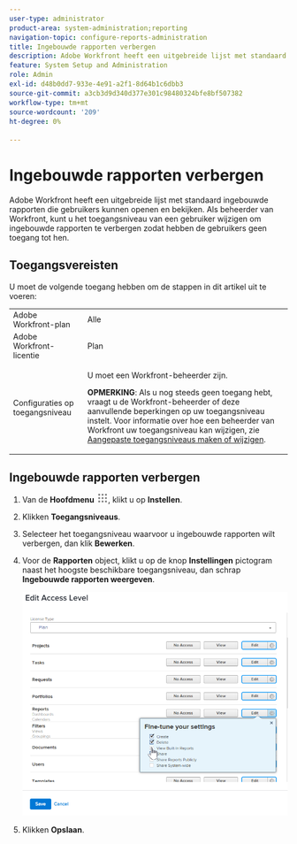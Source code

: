 ```yaml
---
user-type: administrator
product-area: system-administration;reporting
navigation-topic: configure-reports-administration
title: Ingebouwde rapporten verbergen
description: Adobe Workfront heeft een uitgebreide lijst met standaard ingebouwde rapporten die gebruikers kunnen openen en bekijken. Als beheerder van Workfront, kunt u het toegangsniveau van een gebruiker wijzigen om ingebouwde rapporten te verbergen zodat hebben de gebruikers geen toegang tot hen.
feature: System Setup and Administration
role: Admin
exl-id: d48b0dd7-933e-4e91-a2f1-8d64b1c6dbb3
source-git-commit: a3cb3d9d340d377e301c98480324bfe8bf507382
workflow-type: tm+mt
source-wordcount: '209'
ht-degree: 0%

---
```


# Ingebouwde rapporten verbergen

Adobe Workfront heeft een uitgebreide lijst met standaard ingebouwde rapporten die gebruikers kunnen openen en bekijken. Als beheerder van Workfront, kunt u het toegangsniveau van een gebruiker wijzigen om ingebouwde rapporten te verbergen zodat hebben de gebruikers geen toegang tot hen.

## Toegangsvereisten

U moet de volgende toegang hebben om de stappen in dit artikel uit te voeren:

<table style="table-layout:auto"> 
 <col> 
 <col> 
 <tbody> 
  <tr> 
   <td role="rowheader">Adobe Workfront-plan</td> 
   <td>Alle</td> 
  </tr> 
  <tr> 
   <td role="rowheader">Adobe Workfront-licentie</td> 
   <td>Plan</td> 
  </tr> 
  <tr> 
   <td role="rowheader">Configuraties op toegangsniveau</td> 
   <td> <p>U moet een Workfront-beheerder zijn.</p> <p><b>OPMERKING</b>: Als u nog steeds geen toegang hebt, vraagt u de Workfront-beheerder of deze aanvullende beperkingen op uw toegangsniveau instelt. Voor informatie over hoe een beheerder van Workfront uw toegangsniveau kan wijzigen, zie <a href="../../../administration-and-setup/add-users/configure-and-grant-access/create-modify-access-levels.md" class="MCXref xref">Aangepaste toegangsniveaus maken of wijzigen</a>.</p> </td> 
  </tr> 
 </tbody> 
</table>

## Ingebouwde rapporten verbergen

1. Van de **Hoofdmenu** ![](assets/main-menu-icon.png), klikt u op **Instellen**.
1. Klikken **Toegangsniveaus**.
1. Selecteer het toegangsniveau waarvoor u ingebouwde rapporten wilt verbergen, dan klik **Bewerken**.
1. Voor de **Rapporten** object, klikt u op de knop **Instellingen** pictogram naast het hoogste beschikbare toegangsniveau, dan schrap **Ingebouwde rapporten weergeven**.

   ![](assets/edit-access-level.png)

1. Klikken **Opslaan**.
